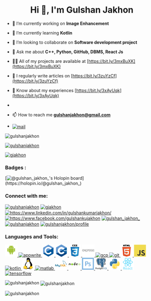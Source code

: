 <h1 align="center">Hi 👋, I'm Gulshan Jakhon</h1>
<!-- <h3 align="center">Frontend developer💻</h3> -->


- 🔭 I’m currently working on **Image Enhancement**

- 🌱 I’m currently learning **Kotlin**

- 👯 I’m looking to collaborate on **Software development project**

- 💬 Ask me about **C++, Python, GitHub, DBMS, React Js**

- 👨‍💻 All of my projects are available at [https://bit.ly/3mxBuXK](https://bit.ly/3mxBuXK)

- 📝 I regularly write articles on [https://bit.ly/3zuYzCf](https://bit.ly/3zuYzCf)

- 📄 Know about my experiences [https://bit.ly/3xAyUqk](https://bit.ly/3xAyUqk)
- 
- 📫 How to reach me **gulshanjakhon@gmail.com**
- <a href="" target="blank"><img align="center" src="" alt="mail" height="30" width="40" /><img></img></a>
<p align="left"> <img src="https://komarev.com/ghpvc/?username=gulshanjakhon&label=Profile%20views&color=0e75b6&style=flat" alt="gulshanjakhon" /> </p>

<p align="left"> <a href="https://github.com/ryo-ma/github-profile-trophy"><img src="https://github-profile-trophy.vercel.app/?username=gulshanjakhon" alt="gulshanjakhon" /></a> </p>

<p align="left"> <a href="https://twitter.com/gjakhon" target="blank"><img src="https://img.shields.io/twitter/follow/gjakhon?logo=twitter&style=for-the-badge" alt="gjakhon" /></a> </p>

<h3 align="left">Badges :</h3>

[![@gulshan_jakhon_'s Holopin board](https://holopin.io/api/user/board?user=gulshan_jakhon_)](https://holopin.io/@gulshan_jakhon_)

<h3 align="left">Connect with me:</h3>
<p align="left">
<a href="https://dev.to/gulshanjakhon" target="blank"><img align="center" src="https://raw.githubusercontent.com/rahuldkjain/github-profile-readme-generator/master/src/images/icons/Social/devto.svg" alt="gulshanjakhon" height="30" width="40" /></a>
<a href="https://twitter.com/gjakhon" target="blank"><img align="center" src="https://raw.githubusercontent.com/rahuldkjain/github-profile-readme-generator/master/src/images/icons/Social/twitter.svg" alt="gjakhon" height="30" width="40" /></a>
<a href="https://linkedin.com/in/https://www.linkedin.com/in/gulshankumarjakhon/" target="blank"><img align="center" src="https://raw.githubusercontent.com/rahuldkjain/github-profile-readme-generator/master/src/images/icons/Social/linked-in-alt.svg" alt="https://www.linkedin.com/in/gulshankumarjakhon/" height="30" width="40" /></a>
<a href="https://fb.com/https://www.facebook.com/gulshankujakhon" target="blank"><img align="center" src="https://raw.githubusercontent.com/rahuldkjain/github-profile-readme-generator/master/src/images/icons/Social/facebook.svg" alt="https://www.facebook.com/gulshankujakhon" height="30" width="40" /></a>
<a href="https://instagram.com/gulshan_jakhon_" target="blank"><img align="center" src="https://raw.githubusercontent.com/rahuldkjain/github-profile-readme-generator/master/src/images/icons/Social/instagram.svg" alt="gulshan_jakhon_" height="30" width="40" /></a>
<a href="https://www.hackerrank.com/gulshanjakhon" target="blank"><img align="center" src="https://raw.githubusercontent.com/rahuldkjain/github-profile-readme-generator/master/src/images/icons/Social/hackerrank.svg" alt="gulshanjakhon" height="30" width="40" /></a>
<a href="https://auth.geeksforgeeks.org/user/gulshanjakhon/profile" target="blank"><img align="center" src="https://raw.githubusercontent.com/rahuldkjain/github-profile-readme-generator/master/src/images/icons/Social/geeks-for-geeks.svg" alt="gulshanjakhon/profile" height="30" width="40" /></a>
</p>

<h3 align="left">Languages and Tools:</h3>
<p align="left"> <a href="https://developer.android.com" target="_blank" rel="noreferrer"> <img src="https://raw.githubusercontent.com/devicons/devicon/master/icons/android/android-original-wordmark.svg" alt="android" width="40" height="40"/> </a> <a href="https://appwrite.io" target="_blank" rel="noreferrer"> <img src="https://www.vectorlogo.zone/logos/appwriteio/appwriteio-icon.svg" alt="appwrite" width="40" height="40"/> </a> <a href="https://www.cprogramming.com/" target="_blank" rel="noreferrer"> <img src="https://raw.githubusercontent.com/devicons/devicon/master/icons/c/c-original.svg" alt="c" width="40" height="40"/> </a> <a href="https://www.w3schools.com/cpp/" target="_blank" rel="noreferrer"> <img src="https://raw.githubusercontent.com/devicons/devicon/master/icons/cplusplus/cplusplus-original.svg" alt="cplusplus" width="40" height="40"/> </a> <a href="https://www.w3schools.com/css/" target="_blank" rel="noreferrer"> <img src="https://raw.githubusercontent.com/devicons/devicon/master/icons/css3/css3-original-wordmark.svg" alt="css3" width="40" height="40"/> </a> <a href="https://expressjs.com" target="_blank" rel="noreferrer"> <img src="https://raw.githubusercontent.com/devicons/devicon/master/icons/express/express-original-wordmark.svg" alt="express" width="40" height="40"/> </a> <a href="https://cloud.google.com" target="_blank" rel="noreferrer"> <img src="https://www.vectorlogo.zone/logos/google_cloud/google_cloud-icon.svg" alt="gcp" width="40" height="40"/> </a> <a href="https://git-scm.com/" target="_blank" rel="noreferrer"> <img src="https://www.vectorlogo.zone/logos/git-scm/git-scm-icon.svg" alt="git" width="40" height="40"/> </a> <a href="https://www.w3.org/html/" target="_blank" rel="noreferrer"> <img src="https://raw.githubusercontent.com/devicons/devicon/master/icons/html5/html5-original-wordmark.svg" alt="html5" width="40" height="40"/> </a> <a href="https://developer.mozilla.org/en-US/docs/Web/JavaScript" target="_blank" rel="noreferrer"> <img src="https://raw.githubusercontent.com/devicons/devicon/master/icons/javascript/javascript-original.svg" alt="javascript" width="40" height="40"/> </a> <a href="https://kotlinlang.org" target="_blank" rel="noreferrer"> <img src="https://www.vectorlogo.zone/logos/kotlinlang/kotlinlang-icon.svg" alt="kotlin" width="40" height="40"/> </a> <a href="https://www.linux.org/" target="_blank" rel="noreferrer"> <img src="https://raw.githubusercontent.com/devicons/devicon/master/icons/linux/linux-original.svg" alt="linux" width="40" height="40"/> </a> <a href="https://www.mathworks.com/" target="_blank" rel="noreferrer"> <img src="https://upload.wikimedia.org/wikipedia/commons/2/21/Matlab_Logo.png" alt="matlab" width="40" height="40"/> </a> <a href="https://www.mysql.com/" target="_blank" rel="noreferrer"> <img src="https://raw.githubusercontent.com/devicons/devicon/master/icons/mysql/mysql-original-wordmark.svg" alt="mysql" width="40" height="40"/> </a> <a href="https://nodejs.org" target="_blank" rel="noreferrer"> <img src="https://raw.githubusercontent.com/devicons/devicon/master/icons/nodejs/nodejs-original-wordmark.svg" alt="nodejs" width="40" height="40"/> </a> <a href="https://www.photoshop.com/en" target="_blank" rel="noreferrer"> <img src="https://raw.githubusercontent.com/devicons/devicon/master/icons/photoshop/photoshop-line.svg" alt="photoshop" width="40" height="40"/> </a> <a href="https://www.postgresql.org" target="_blank" rel="noreferrer"> <img src="https://raw.githubusercontent.com/devicons/devicon/master/icons/postgresql/postgresql-original-wordmark.svg" alt="postgresql" width="40" height="40"/> </a> <a href="https://www.python.org" target="_blank" rel="noreferrer"> <img src="https://raw.githubusercontent.com/devicons/devicon/master/icons/python/python-original.svg" alt="python" width="40" height="40"/> </a> <a href="https://reactjs.org/" target="_blank" rel="noreferrer"> <img src="https://raw.githubusercontent.com/devicons/devicon/master/icons/react/react-original-wordmark.svg" alt="react" width="40" height="40"/> </a> <a href="https://www.tensorflow.org" target="_blank" rel="noreferrer"> <img src="https://www.vectorlogo.zone/logos/tensorflow/tensorflow-icon.svg" alt="tensorflow" width="40" height="40"/> </a> </p>

<p><img align="left" src="https://github-readme-stats.vercel.app/api/top-langs?username=gulshanjakhon&show_icons=true&locale=en&layout=compact" alt="gulshanjakhon" /></p>

<p>&nbsp;<img align="center" src="https://github-readme-stats.vercel.app/api?username=gulshanjakhon&show_icons=true&locale=en" alt="gulshanjakhon" /></p>

<p><img align="center" src="https://github-readme-streak-stats.herokuapp.com/?user=gulshanjakhon&" alt="gulshanjakhon" /></p>
